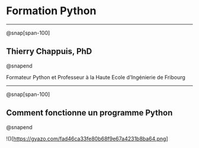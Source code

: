 # Formation Python

---
@snap[span-100]
## Thierry Chappuis, PhD
@snapend

Formateur Python et Professeur à la Haute Ecole d'Ingénierie de Fribourg

---
@snap[span-100]
## Comment fonctionne un programme Python
@snapend

!()[https://gyazo.com/fad46ca33fe80b68f9e67a4231b8ba64.png]



